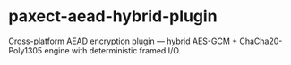 # paxect-aead-hybrid-plugin
Cross-platform AEAD encryption plugin — hybrid AES-GCM + ChaCha20-Poly1305 engine with deterministic framed I/O.
